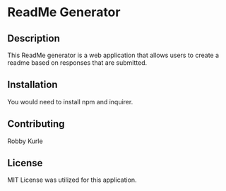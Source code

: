 # ReadMe Generator

## Description

This ReadMe generator is a web application that allows users to create a readme based on responses that are submitted.

## Installation

You would need to install npm and inquirer.

## Contributing
Robby Kurle

## License

MIT License was utilized for this application.

